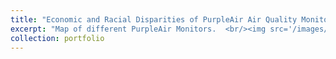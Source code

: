 ```yaml
---
title: "Economic and Racial Disparities of PurpleAir Air Quality Monitors"
excerpt: "Map of different PurpleAir Monitors.  <br/><img src='/images/Map 3.jpeg'>"
collection: portfolio
---
```


